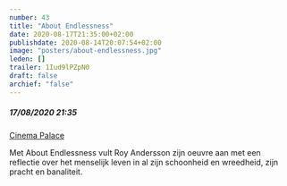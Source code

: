 ```yaml
---
number: 43
title: "About Endlessness"
date: 2020-08-17T21:35:00+02:00
publishdate: 2020-08-14T20:07:54+02:00
image: "posters/about-endlessness.jpg"
leden: []
trailer: 1Iud9lPZpN0
draft: false
archief: "false"
---
```


##### 17/08/2020 21:35

[Cinema Palace](https://cinema-palace.be/nl/film/about-endlessness-0)

Met About Endlessness vult Roy Andersson zijn oeuvre aan met een reflectie over
 het menselijk leven in al zijn schoonheid en wreedheid, zijn pracht en banaliteit.
<!--more-->
